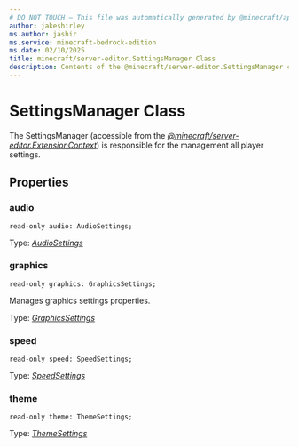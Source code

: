```yaml
---
# DO NOT TOUCH — This file was automatically generated by @minecraft/api-docs-generator, to report problems file an issue at https://github.com/Mojang/minecraft-scripting-libraries
author: jakeshirley
ms.author: jashir
ms.service: minecraft-bedrock-edition
ms.date: 02/10/2025
title: minecraft/server-editor.SettingsManager Class
description: Contents of the @minecraft/server-editor.SettingsManager class.
---
```

# SettingsManager Class

The SettingsManager (accessible from the [*@minecraft/server-editor.ExtensionContext*](../../../scriptapi/minecraft/server-editor/ExtensionContext.md)) is responsible for the management all player settings.

## Properties

### **audio**
`read-only audio: AudioSettings;`

Type: [*AudioSettings*](AudioSettings.md)

### **graphics**
`read-only graphics: GraphicsSettings;`

Manages graphics settings properties.

Type: [*GraphicsSettings*](GraphicsSettings.md)

### **speed**
`read-only speed: SpeedSettings;`

Type: [*SpeedSettings*](SpeedSettings.md)

### **theme**
`read-only theme: ThemeSettings;`

Type: [*ThemeSettings*](ThemeSettings.md)
